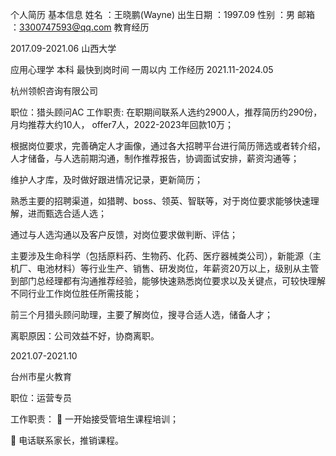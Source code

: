 个人简历
基本信息
姓名         ：王晓鹏(Wayne)
出生日期		  ：1997.09
性别			  ：男
邮箱         ：3300747593@qq.com
教育经历

2017.09-2021.06                  山西大学

应用心理学                        本科
最快到岗时间
一周以内
工作经历
2021.11-2024.05

杭州领帜咨询有限公司

职位：猎头顾问AC
工作职责:
在职期间联系人选约2900人，推荐简历约290份，月均推荐大约10人， offer7人，2022-2023年回款10万；

根据岗位要求，完善确定人才画像，通过各大招聘平台进行简历筛选或者转介绍，人才储备，与人选前期沟通，制作推荐报告，协调面试安排，薪资沟通等；

维护人才库，及时做好跟进情况记录，更新简历；

熟悉主要的招聘渠道，如猎聘、boss、领英、智联等，对于岗位要求能够快速理解，进而甄选合适人选；

通过与人选沟通以及客户反馈，对岗位要求做判断、评估；

主要涉及生命科学（包括原料药、生物药、化药、医疗器械类公司），新能源（主机厂、电池材料）等行业生产、销售、研发岗位，年薪资20万以上，级别从主管到部门总经理都有沟通推荐经验，能够快速熟悉岗位要求以及关键点，可较快理解不同行业工作岗位胜任所需技能；

前三个月猎头顾问助理，主要了解岗位，搜寻合适人选，储备人才；

离职原因：公司效益不好，协商离职。

2021.07-2021.10

台州市星火教育

职位：运营专员

工作职责：
	一开始接受管培生课程培训；

	电话联系家长，推销课程。
